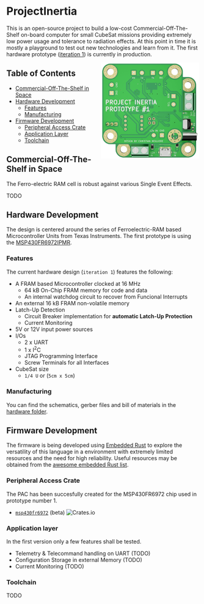 # ProjectInertia
This is an open-source project to build a low-cost Commercial-Off-The-Shelf on-board computer for small CubeSat missions providing extremely low power usage and tolerance to radiation effects. At this point in time it is mostly a playground to test out new technologies and learn from it. The first hardware prototype ([iteration 1](https://github.com/chrismolli/ProjectInertia/tree/main/hardware/iteration%201)) is currently in production.

[<img src="https://github.com/chrismolli/ProjectInertia/raw/main/figures/banner.png" align="right" width="256">](https://github.com/chrismolli/ProjectInertia)

## Table of Contents
* [Commercial-Off-The-Shelf in Space](#commercial-off-the-shelf-in-space)
* [Hardware Development](#hardware-development)
  * [Features](#features)
  * [Manufacturing](#manufacturing)
* [Firmware Development](#firmware-development)
  * [Peripheral Access Crate](#peripheral-access-crate)
  * [Application Layer](#application-layer)
  * [Toolchain](#toolchain)

## Commercial-Off-The-Shelf in Space
The Ferro-electric RAM cell is robust against various Single Event Effects.

TODO

## Hardware Development
The design is centered around the series of Ferroelectric-RAM based Microcontroller Units from Texas Instruments. The first prototype is using the [MSP430FR6972IPMR](https://www.ti.com/store/ti/en/p/product/?p=MSP430FR6972IPMR).  

### Features
The current hardware design (`iteration 1`) features the following:
- A FRAM based Microcontroller clocked at 16 MHz
  - 64 kB On-Chip FRAM memory for code and data
  - An internal watchdog circuit to recover from Funcional Interrupts
- An external 16 kB FRAM non-volatile memory
- Latch-Up Detection
  - Circuit Breaker implementation for <b>automatic Latch-Up Protection</b>
  - Current Monitoring
- 5V or 12V input power sources
- I/Os
  - 2 x UART
  - 1 x I<sup>2</sup>C
  - JTAG Programming Interface
  - Screw Terminals for all Interfaces
- CubeSat size
  - `1/4 U` or (`5cm x 5cm`)

### Manufacturing
You can find the schematics, gerber files and bill of materials in the [hardware folder](https://github.com/chrismolli/ProjectInertia/tree/main/hardware).

## Firmware Development
The firmware is being developed using [Embedded Rust](http://www.rust-embedded.org) to explore the versatility of this language in a environment with extremely limited resources and the need for high reliability. Useful resources may be obtained from the [awesome embedded Rust list](https://github.com/rust-embedded/awesome-embedded-rust).

### Peripheral Access Crate
The PAC has been succesfully created for the MSP430FR6972 chip used in prototype number 1.  
- [`msp430fr6972`](https://crates.io/crates/msp430fr6972) (beta) ![Crates.io](https://img.shields.io/crates/v/msp430fr6972)

### Application layer
In the first version only a few features shall be tested.
- Telemetry & Telecommand handling on UART (TODO)
- Configuration Storage in external Memory (TODO)
- Current Monitoring (TODO)

### Toolchain
TODO
